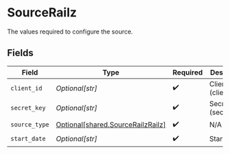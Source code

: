 # SourceRailz

The values required to configure the source.


## Fields

| Field                                                                            | Type                                                                             | Required                                                                         | Description                                                                      |
| -------------------------------------------------------------------------------- | -------------------------------------------------------------------------------- | -------------------------------------------------------------------------------- | -------------------------------------------------------------------------------- |
| `client_id`                                                                      | *Optional[str]*                                                                  | :heavy_check_mark:                                                               | Client ID (client_id)                                                            |
| `secret_key`                                                                     | *Optional[str]*                                                                  | :heavy_check_mark:                                                               | Secret key (secret_key)                                                          |
| `source_type`                                                                    | [Optional[shared.SourceRailzRailz]](undefined/models/shared/sourcerailzrailz.md) | :heavy_check_mark:                                                               | N/A                                                                              |
| `start_date`                                                                     | *Optional[str]*                                                                  | :heavy_check_mark:                                                               | Start date                                                                       |